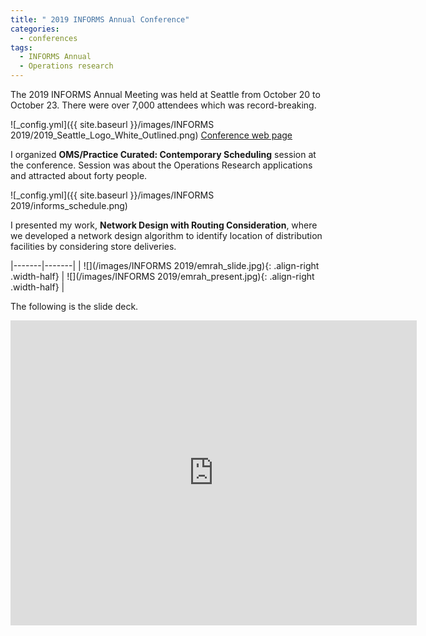 ```yaml
---
title: " 2019 INFORMS Annual Conference"
categories:
  - conferences
tags:
  - INFORMS Annual
  - Operations research
--- 
```


The 2019 INFORMS Annual Meeting was held at Seattle from October 20 to October 23. There were
over 7,000 attendees which was record-breaking. 

![_config.yml]({{ site.baseurl }}/images/INFORMS 2019/2019_Seattle_Logo_White_Outlined.png)
[Conference web page](http://meetings2.informs.org/wordpress/seattle2019/)

I organized **OMS/Practice Curated: Contemporary Scheduling** session
at the conference. Session was about the Operations Research applications and attracted
about forty people. 

![_config.yml]({{ site.baseurl }}/images/INFORMS 2019/informs_schedule.png)

I presented my work, **Network Design with Routing Consideration**, where we developed 
a network design algorithm to identify location of distribution facilities
by considering store deliveries. 

<style type="text/css">
  p {
    .width-half {width: 30%}
  }
</style>

|-------|-------|
| ![](/images/INFORMS 2019/emrah_slide.jpg){: .align-right .width-half} | ![](/images/INFORMS 2019/emrah_present.jpg){: .align-right .width-half} |


The following is the slide deck.

<style type="text/css">
  p {
    .responsive-wrap iframe{ max-width: 70%;};
  }
</style>

<div class="responsive-wrap">
<!-- this is the embed code provided by Google -->
  <iframe src="https://docs.google.com/presentation/d/1uKyUdQ2WzBUil71hkKUmFIzGBh_dYVwiN4GSFWfhLg4/embed?start=false&loop=false&delayms=3000" frameborder="0" width="650" height="488" allowfullscreen="true" mozallowfullscreen="true" webkitallowfullscreen="true"></iframe>
<!-- Google embed ends -->
</div>
